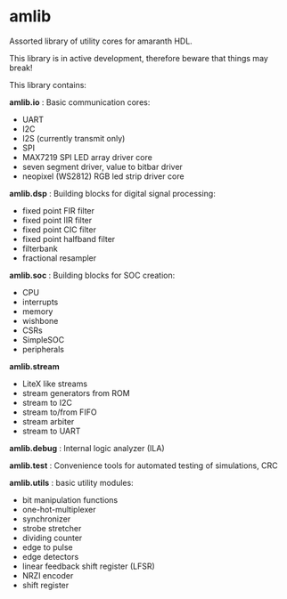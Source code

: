 # amlib
Assorted library of utility cores for amaranth HDL.

This library is in active development, therefore beware that things
may break!

This library contains:

**amlib.io**
: Basic communication cores:
  * UART
  * I2C
  * I2S (currently transmit only)
  * SPI
  * MAX7219 SPI LED array driver core
  * seven segment driver, value to bitbar driver
  * neopixel (WS2812) RGB led strip driver core

**amlib.dsp**
: Building blocks for digital signal processing:
  * fixed point FIR filter
  * fixed point IIR filter
  * fixed point CIC filter
  * fixed point halfband filter
  * filterbank
  * fractional resampler

**amlib.soc**
: Building blocks for SOC creation:
  * CPU
  * interrupts
  * memory
  * wishbone
  * CSRs
  * SimpleSOC
  * peripherals

**amlib.stream**
* LiteX like streams
* stream generators from ROM
* stream to I2C
* stream to/from FIFO
* stream arbiter
* stream to UART

**amlib.debug**
: Internal logic analyzer (ILA)

**amlib.test**
: Convenience tools for automated testing of simulations, CRC

**amlib.utils**
: basic utility modules:
  * bit manipulation functions
  * one-hot-multiplexer
  * synchronizer
  * strobe stretcher
  * dividing counter
  * edge to pulse
  * edge detectors
  * linear feedback shift register (LFSR)
  * NRZI encoder
  * shift register
